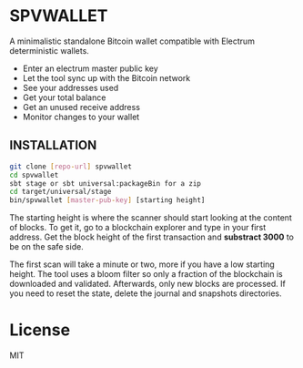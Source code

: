 SPVWALLET
=========
A minimalistic standalone Bitcoin wallet compatible with
Electrum deterministic wallets.

- Enter an electrum master public key
- Let the tool sync up with the Bitcoin network
- See your addresses used
- Get your total balance
- Get an unused receive address
- Monitor changes to your wallet

INSTALLATION
----

```sh
git clone [repo-url] spvwallet
cd spvwallet
sbt stage or sbt universal:packageBin for a zip
cd target/universal/stage
bin/spvwallet [master-pub-key] [starting height]
```

The starting height is where the scanner should start looking at the content of blocks. To get it, go to a blockchain explorer and type in your first address.
Get the block height of the first transaction and **substract 3000** to be on the safe side.

The first scan will take a minute or two, more if you have a low starting height. The tool uses a bloom filter so only a fraction of the blockchain is downloaded and validated.
Afterwards, only new blocks are processed. If you need to reset the state, delete the journal and snapshots directories.


License
======
MIT
